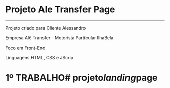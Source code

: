 # Projeto Ale Transfer Page
-----------------------------------

Projeto criado para Cliente Alessandro

Empresa Alê Transfer - Motorista Particular IlhaBela

Foco em Front-End

Linguagens HTML, CSS e JScrip

# 1º TRABALHO#   p r o j e t o _ l a n d i n g _ p a g e  
 